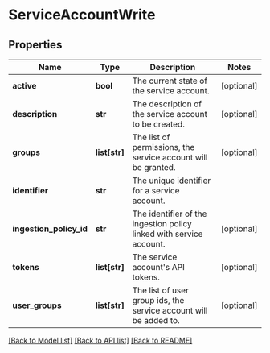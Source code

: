 # ServiceAccountWrite

## Properties
Name | Type | Description | Notes
------------ | ------------- | ------------- | -------------
**active** | **bool** | The current state of the service account. | [optional] 
**description** | **str** | The description of the service account to be created. | [optional] 
**groups** | **list[str]** | The list of permissions, the service account will be granted. | [optional] 
**identifier** | **str** | The unique identifier for a service account. | 
**ingestion_policy_id** | **str** | The identifier of the ingestion policy linked with service account. | [optional] 
**tokens** | **list[str]** | The service account&#39;s API tokens. | [optional] 
**user_groups** | **list[str]** | The list of user group ids, the service account will be added to. | [optional] 

[[Back to Model list]](../README.md#documentation-for-models) [[Back to API list]](../README.md#documentation-for-api-endpoints) [[Back to README]](../README.md)


